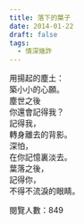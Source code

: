 ```yaml
---
title: 落下的葉子
date: 2014-01-22
draft: false
tags:
  - 情深幾許
---
```

用揚起的塵土：  
築小小的心願。  
塵世之後  
你還會記得我？  
記得我，  
轉身離去的背影。  
深怕，  
在你記憶裏淡去。  
葉落之後，  
記得你，  
不得不流淚的眼睛。  


閱覽人數：849